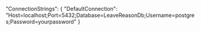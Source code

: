 "ConnectionStrings": {
  "DefaultConnection": "Host=localhost;Port=5432;Database=LeaveReasonDb;Username=postgres;Password=yourpassword"
}
